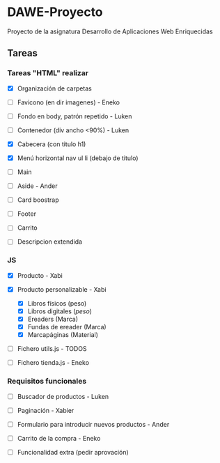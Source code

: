 # DAWE-Proyecto
 Proyecto de la asignatura Desarrollo de Aplicaciones Web Enriquecidas

## Tareas

### Tareas "HTML" realizar
- [X] Organización de carpetas
- [ ] Favicono (en dir imagenes) - Eneko
- [ ] Fondo en body, patrón repetido - Luken
- [ ] Contenedor (div ancho <90%) - Luken
- [X] Cabecera (con titulo h1)
- [X] Menú horizontal nav ul li (debajo de titulo)
- [ ] Main
- [ ] Aside - Ander
- [ ] Card boostrap
- [ ] Footer 
- [ ] Carrito
- [ ] Descripcion extendida


### JS
- [X] Producto - Xabi
- [X] Producto personalizable - Xabi
  - [X] Libros físicos (peso)
  - [X] Libros digitales (_peso_)
  - [X] Ereaders (Marca)
  - [X] Fundas de ereader (Marca)
  - [X] Marcapáginas (Material)
- [ ] Fichero utils.js - TODOS
- [ ] Fichero tienda.js - Eneko


### Requisitos funcionales
- [ ] Buscador de productos - Luken
- [ ] Paginación - Xabier
- [ ] Formulario para introducir nuevos productos - Ander
- [ ] Carrito de la compra - Eneko
- [ ] Funcionalidad extra (pedir aprovación)






